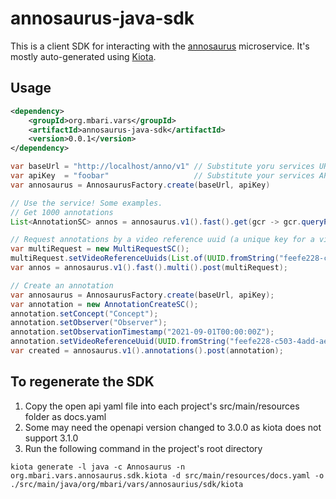 # annosaurus-java-sdk

This is a client SDK for interacting with the [annosaurus](https://github.com/mbari-org/annosaurus) microservice. It's mostly auto-generated using [Kiota](https://learn.microsoft.com/en-us/openapi/kiota/overview).

## Usage

```xml
<dependency>
    <groupId>org.mbari.vars</groupId>
    <artifactId>annosaurus-java-sdk</artifactId>
    <version>0.0.1</version>
</dependency>
```

```java
var baseUrl = "http://localhost/anno/v1" // Substitute yoru services URL
var apiKey  = "foobar"                   // Substitute your services API KEY
var annosaurus = AnnosaurusFactory.create(baseUrl, apiKey)

// Use the service! Some examples.
// Get 1000 annotations
List<AnnotationSC> annos = annosaurus.v1().fast().get(gcr -> gcr.queryParameters.limit = 10000);

// Request annotations by a video reference uuid (a unique key for a video)
var multiRequest = new MultiRequestSC();
multiRequest.setVideoReferenceUuids(List.of(UUID.fromString("feefe228-c503-4add-ae19-9cd713ee2175")));
var annos = annosaurus.v1().fast().multi().post(multiRequest);

// Create an annotation
var annosaurus = AnnosaurusFactory.create(baseUrl, apiKey);
var annotation = new AnnotationCreateSC();
annotation.setConcept("Concept");
annotation.setObserver("Observer");
annotation.setObservationTimestamp("2021-09-01T00:00:00Z");
annotation.setVideoReferenceUuid(UUID.fromString("feefe228-c503-4add-ae19-9cd713ee2175"));
var created = annosaurus.v1().annotations().post(annotation);
```

## To regenerate the SDK

1. Copy the open api yaml file into each project's src/main/resources folder as docs.yaml
2. Some may need the openapi version changed to 3.0.0 as kiota does not support 3.1.0
3. Run the following command in the project's root directory

```shell
kiota generate -l java -c Annosaurus -n org.mbari.vars.annosaurus.sdk.kiota -d src/main/resources/docs.yaml -o ./src/main/java/org/mbari/vars/annosaurius/sdk/kiota
```
